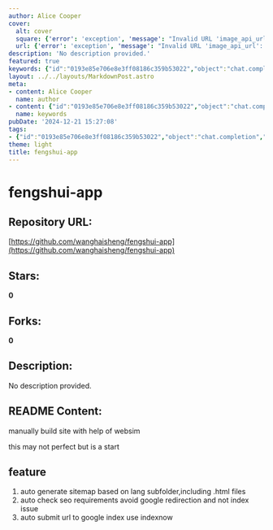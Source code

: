 ```yaml
---
author: Alice Cooper
cover:
  alt: cover
  square: {'error': 'exception', 'message': "Invalid URL 'image_api_url': No scheme supplied. Perhaps you meant https://image_api_url?"}
  url: {'error': 'exception', 'message': "Invalid URL 'image_api_url': No scheme supplied. Perhaps you meant https://image_api_url?"}
description: 'No description provided.'
featured: true
keywords: {"id":"0193e85e706e8e3ff08186c359b53022","object":"chat.completion","created":1734770323,"model":"Qwen/Qwen2.5-7B-Instruct","choices":[{"index":0,"message":{"role":"assistant","content":"### Keywords:\n- fengshui-app\n- auto generate sitemap\n- SEO requirements\n- Google indexing\n- IndexNow\n- manually build site\n- websim\n\n### Tags:\n1. fengshui-app\n2. sitemap generation\n3. SEO optimization\n4. Google indexing\n5. automated site building\n6. manual site construction\n7. websim assistance"},"finish_reason":"stop"}],"usage":{"prompt_tokens":111,"completion_tokens":81,"total_tokens":192},"system_fingerprint":""}
layout: ../../layouts/MarkdownPost.astro
meta:
- content: Alice Cooper
  name: author
- content: {"id":"0193e85e706e8e3ff08186c359b53022","object":"chat.completion","created":1734770323,"model":"Qwen/Qwen2.5-7B-Instruct","choices":[{"index":0,"message":{"role":"assistant","content":"### Keywords:\n- fengshui-app\n- auto generate sitemap\n- SEO requirements\n- Google indexing\n- IndexNow\n- manually build site\n- websim\n\n### Tags:\n1. fengshui-app\n2. sitemap generation\n3. SEO optimization\n4. Google indexing\n5. automated site building\n6. manual site construction\n7. websim assistance"},"finish_reason":"stop"}],"usage":{"prompt_tokens":111,"completion_tokens":81,"total_tokens":192},"system_fingerprint":""}
  name: keywords
pubDate: '2024-12-21 15:27:08'
tags:
- {"id":"0193e85e706e8e3ff08186c359b53022","object":"chat.completion","created":1734770323,"model":"Qwen/Qwen2.5-7B-Instruct","choices":[{"index":0,"message":{"role":"assistant","content":"### Keywords:\n- fengshui-app\n- auto generate sitemap\n- SEO requirements\n- Google indexing\n- IndexNow\n- manually build site\n- websim\n\n### Tags:\n1. fengshui-app\n2. sitemap generation\n3. SEO optimization\n4. Google indexing\n5. automated site building\n6. manual site construction\n7. websim assistance"},"finish_reason":"stop"}],"usage":{"prompt_tokens":111,"completion_tokens":81,"total_tokens":192},"system_fingerprint":""}
theme: light
title: fengshui-app
---
```


# fengshui-app

## Repository URL: 
[https://github.com/wanghaisheng/fengshui-app](https://github.com/wanghaisheng/fengshui-app)

## Stars: 
**0**

## Forks: 
**0**

## Description: 
No description provided.

## README Content: 
manually build site with help of websim



this may not perfect but is a start


## feature 


1. auto generate sitemap based on lang subfolder,including .html files
2. auto check seo requirements avoid google redirection and not index issue
3. auto submit url to google index use indexnow

